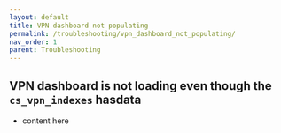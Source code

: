 ```yaml
---
layout: default
title: VPN dashboard not populating
permalink: /troubleshooting/vpn_dashboard_not_populating/
nav_order: 1
parent: Troubleshooting
---
```



## VPN dashboard is not loading even though the `cs_vpn_indexes​​` has​​ data
* content here
